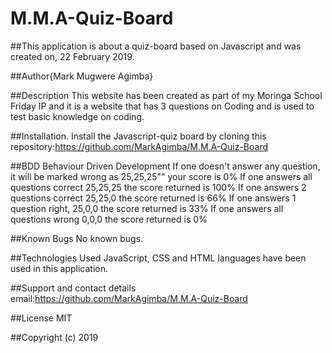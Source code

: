 # M.M.A-Quiz-Board

##This application is about a quiz-board based on Javascript and was created on, 22 February 2019.

##Author{Mark Mugwere Agimba}

##Description
This website has been created as part of my Moringa School Friday IP and it is a website that has 3 questions on Coding and is used to test basic knowledge on coding.

##Installation.
Install the Javascript-quiz board by cloning this repository:https://github.com/MarkAgimba/M.M.A-Quiz-Board

##BDD
Behaviour	Driven Development
If one doesn't answer any question, it will be marked wrong as 25,25,25""	your score is 0%
If one answers all questions correct	25,25,25	the score returned is 100%
If one answers 2 questions correct 25,25,0 the score returned is 66%
If one answers 1 question right, 25,0,0 the score returned is 33%
If one answers all questions wrong	0,0,0	the score returned is 0%


##Known Bugs
No known bugs.

##Technologies Used
JavaScript, CSS and HTML languages have been used in this application.

##Support and contact details
email:https://github.com/MarkAgimba/M.M.A-Quiz-Board

##License
MIT

##Copyright (c) 2019
